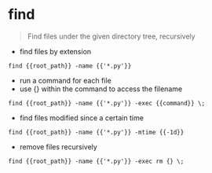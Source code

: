 # find

> Find files under the given directory tree, recursively

- find files by extension

`find {{root_path}} -name {{'*.py'}}`

- run a command for each file
- use {} within the command to access the filename

`find {{root_path}} -name {{'*.py'}} -exec {{command}} \;`

- find files modified since a certain time

`find {{root_path}} -name {{'*.py'}} -mtime {{-1d}}`

- remove files recursively

`find {{root_path}} -name {{'*.py'}} -exec rm {} \;`

